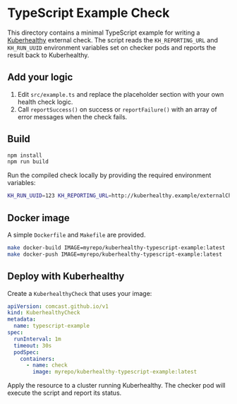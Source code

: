 # TypeScript Example Check

This directory contains a minimal TypeScript example for writing a [Kuberhealthy](https://github.com/kuberhealthy/kuberhealthy) external check. The script reads the `KH_REPORTING_URL` and `KH_RUN_UUID` environment variables set on checker pods and reports the result back to Kuberhealthy.

## Add your logic

1. Edit `src/example.ts` and replace the placeholder section with your own health check logic.
2. Call `reportSuccess()` on success or `reportFailure()` with an array of error messages when the check fails.

## Build

```sh
npm install
npm run build
```

Run the compiled check locally by providing the required environment variables:

```sh
KH_RUN_UUID=123 KH_REPORTING_URL=http://kuberhealthy.example/externalCheckStatus node dist/example.js
```

## Docker image

A simple `Dockerfile` and `Makefile` are provided.

```sh
make docker-build IMAGE=myrepo/kuberhealthy-typescript-example:latest
make docker-push IMAGE=myrepo/kuberhealthy-typescript-example:latest
```

## Deploy with Kuberhealthy

Create a `KuberhealthyCheck` that uses your image:

```yaml
apiVersion: comcast.github.io/v1
kind: KuberhealthyCheck
metadata:
  name: typescript-example
spec:
  runInterval: 1m
  timeout: 30s
  podSpec:
    containers:
      - name: check
        image: myrepo/kuberhealthy-typescript-example:latest
```

Apply the resource to a cluster running Kuberhealthy. The checker pod will execute the script and report its status.

